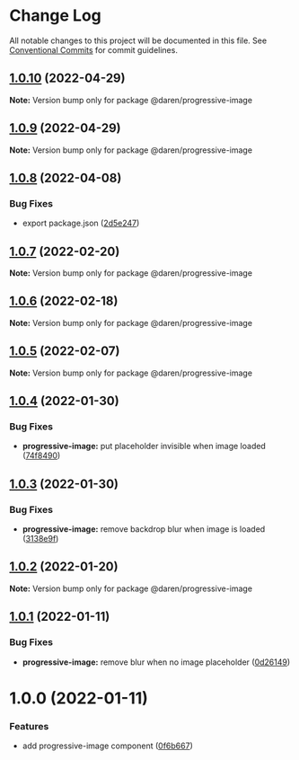 # Change Log

All notable changes to this project will be documented in this file.
See [Conventional Commits](https://conventionalcommits.org) for commit guidelines.

## [1.0.10](https://github.com/darenmalfait/darenui/compare/@daren/progressive-image@1.0.9...@daren/progressive-image@1.0.10) (2022-04-29)

**Note:** Version bump only for package @daren/progressive-image

## [1.0.9](https://github.com/darenmalfait/darenui/compare/@daren/progressive-image@1.0.8...@daren/progressive-image@1.0.9) (2022-04-29)

**Note:** Version bump only for package @daren/progressive-image

## [1.0.8](https://github.com/darenmalfait/darenui/compare/@daren/progressive-image@1.0.7...@daren/progressive-image@1.0.8) (2022-04-08)

### Bug Fixes

* export package.json ([2d5e247](https://github.com/darenmalfait/darenui/commit/2d5e24797a289b7507666bf67d954fc93be33d8f))

## [1.0.7](https://github.com/darenmalfait/darenui/compare/@daren/progressive-image@1.0.6...@daren/progressive-image@1.0.7) (2022-02-20)

**Note:** Version bump only for package @daren/progressive-image

## [1.0.6](https://github.com/darenmalfait/darenui/compare/@daren/progressive-image@1.0.5...@daren/progressive-image@1.0.6) (2022-02-18)

**Note:** Version bump only for package @daren/progressive-image

## [1.0.5](https://github.com/darenmalfait/darenui/compare/@daren/progressive-image@1.0.4...@daren/progressive-image@1.0.5) (2022-02-07)

**Note:** Version bump only for package @daren/progressive-image

## [1.0.4](https://github.com/darenmalfait/darenui/compare/@daren/progressive-image@1.0.3...@daren/progressive-image@1.0.4) (2022-01-30)

### Bug Fixes

* **progressive-image:** put placeholder invisible when image loaded ([74f8490](https://github.com/darenmalfait/darenui/commit/74f84903d1b10492240c4af79d4763cffeda4e8b))

## [1.0.3](https://github.com/darenmalfait/darenui/compare/@daren/progressive-image@1.0.2...@daren/progressive-image@1.0.3) (2022-01-30)

### Bug Fixes

* **progressive-image:** remove backdrop blur when image is loaded ([3138e9f](https://github.com/darenmalfait/darenui/commit/3138e9f03d4524cc87146562666c218aa4982498))

## [1.0.2](https://github.com/darenmalfait/darenui/compare/@daren/progressive-image@1.0.1...@daren/progressive-image@1.0.2) (2022-01-20)

**Note:** Version bump only for package @daren/progressive-image

## [1.0.1](https://github.com/darenmalfait/darenui/compare/@daren/progressive-image@1.0.0...@daren/progressive-image@1.0.1) (2022-01-11)

### Bug Fixes

* **progressive-image:** remove blur when no image placeholder ([0d26149](https://github.com/darenmalfait/darenui/commit/0d26149b15299a7c7b3d067345a0f225e119a9a0))

# 1.0.0 (2022-01-11)

### Features

* add progressive-image component ([0f6b667](https://github.com/darenmalfait/darenui/commit/0f6b667d5e5078b93e0367d68ca3d76f57e7cbf5))
